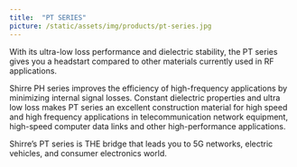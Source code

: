 ```yaml
---
title:  "PT SERIES"
picture: /static/assets/img/products/pt-series.jpg
---
```


With its ultra-low loss performance and dielectric stability, the PT series gives you a headstart compared to other materials currently used in RF applications.

Shirre PH series improves the efficiency of high-frequency applications by minimizing internal signal losses. Constant dielectric properties and ultra low loss makes PT series an excellent construction material for high speed and high frequency applications in telecommunication network equipment, high-speed computer data links and other high-performance applications.

Shirre’s PT series is THE bridge that leads you to 5G networks, electric vehicles, and consumer electronics world.

